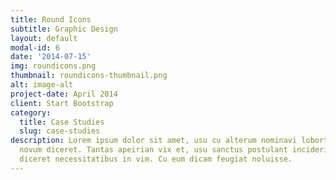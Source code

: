 ```yaml
---
title: Round Icons
subtitle: Graphic Design
layout: default
modal-id: 6
date: '2014-07-15'
img: roundicons.png
thumbnail: roundicons-thumbnail.png
alt: image-alt
project-date: April 2014
client: Start Bootstrap
category:
  title: Case Studies
  slug: case-studies
description: Lorem ipsum dolor sit amet, usu cu alterum nominavi lobortis. At duo
  novum diceret. Tantas apeirian vix et, usu sanctus postulant inciderint ut, populo
  diceret necessitatibus in vim. Cu eum dicam feugiat noluisse.
---
```



